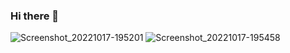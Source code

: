 ### Hi there 👋

<!--
**temaaako/temaaako** is a ✨ _special_ ✨ repository because its `README.md` (this file) appears on your GitHub profile.

Here are some ideas to get you started:

- 🔭 I’m currently working on ...
- 🌱 I’m currently learning ...
- 👯 I’m looking to collaborate on ...
- 🤔 I’m looking for help with ...
- 💬 Ask me about ...
- 📫 How to reach me: ...
- 😄 Pronouns: ...
- ⚡ Fun fact: ...
-->
![Screenshot_20221017-195201](https://user-images.githubusercontent.com/58732845/198079471-f8eff07d-a738-4b7b-9407-3bf5a0e7e133.jpg)
![Screenshot_20221017-195458](https://user-images.githubusercontent.com/58732845/198079536-e2eb3046-da8e-4fd5-a05e-f103ff7d79d5.jpg)
